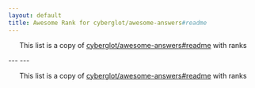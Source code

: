 ```yaml
---
layout: default
title: Awesome Rank for cyberglot/awesome-answers#readme
---
```


<p align="center">
	This list is a copy of <a href="https://github.com/cyberglot/awesome-answers#readme">cyberglot/awesome-answers#readme</a> with ranks
</p>
---
---
<p align="center">
	This list is a copy of <a href="https://github.com/cyberglot/awesome-answers#readme">cyberglot/awesome-answers#readme</a> with ranks
</p>
